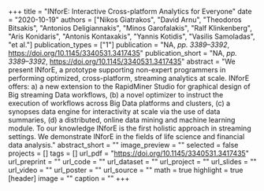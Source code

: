 +++
title = "INforE: Interactive Cross-platform Analytics for Everyone"
date = "2020-10-19"
authors = ["Nikos Giatrakos", "David Arnu", "Theodoros Bitsakis", "Antonios Deligiannakis", "Minos Garofalakis", "Ralf Klinkenberg", "Aris Konidaris", "Antonis Kontaxakis", "Yannis Kotidis", "Vasilis Samoladas", "et al."]
publication_types = ["1"]
publication = "NA, _pp. 3389–3392_, https://doi.org/10.1145/3340531.3417435"
publication_short = "NA, _pp. 3389–3392_, https://doi.org/10.1145/3340531.3417435"
abstract = "We present INforE, a prototype supporting non-expert programmers in performing optimized, cross-platform, streaming analytics at scale. INforE offers: a) a new extension to the RapidMiner Studio for graphical design of Big streaming Data workflows, (b) a novel optimizer to instruct the execution of workflows across Big Data platforms and clusters, (c) a synopses data engine for interactivity at scale via the use of data summaries, (d) a distributed, online data mining and machine learning module. To our knowledge INforE is the first holistic approach in streaming settings. We demonstrate INforE in the fields of life science and financial data analysis."
abstract_short = ""
image_preview = ""
selected = false
projects = []
tags = []
url_pdf = "https://doi.org/10.1145/3340531.3417435"
url_preprint = ""
url_code = ""
url_dataset = ""
url_project = ""
url_slides = ""
url_video = ""
url_poster = ""
url_source = ""
math = true
highlight = true
[header]
image = ""
caption = ""
+++
